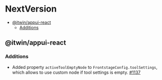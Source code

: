 # NextVersion <!-- omit from toc -->

- [@itwin/appui-react](#itwinappui-react)
  - [Additions](#additions)

## @itwin/appui-react

### Additions

- Added property `activeToolEmptyNode` to `FrontstageConfig.toolSettings`, which allows to use custom node if tool settings is empty. [#1137](https://github.com/iTwin/appui/pull/1137)
